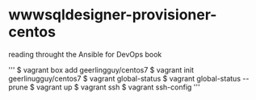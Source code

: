# wwwsqldesigner-provisioner-centos

reading throught the Ansible for DevOps book 

'''
$ vagrant box add geerlingguy/centos7
$ vagrant init geerlinugguy/centos7
    $ vagrant global-status
    $ vagrant global-status --prune
$ vagrant up
$ vagrant ssh
    $ vagrant ssh-config
'''